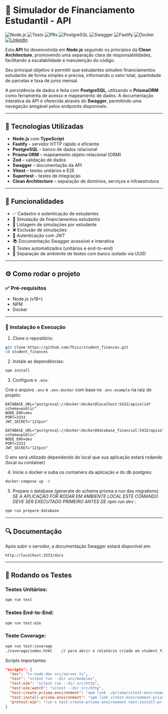 # 🧠 Simulador de Financiamento Estudantil - API
![Node.js](https://img.shields.io/badge/Node.js-18%2B-brightgreen)
![Tests](https://img.shields.io/badge/Tested%20with-Vitest-yellow)
![PRs](https://img.shields.io/badge/PRs-welcome-blue)
![PostgreSQL](https://img.shields.io/badge/PostgreSQL-15-blue)
![Swagger](https://img.shields.io/badge/Swagger-API%20Docs-green)
![Fastify](https://img.shields.io/badge/Fastify-Framework-lightgrey)
![Docker](https://img.shields.io/badge/Docker-Containerized-blue)
[![LinkedIn](https://img.shields.io/badge/LinkedIn-Perfil-blue?logo=linkedin)](https://www.linkedin.com/in/thiago-da-costa-albuquerque-9a9997180/)


Esta **API** foi desenvolvida em **Node.js** seguindo os princípios da **Clean Architecture**, promovendo uma separação clara de responsabilidades, facilitando a escalabilidade e manutenção do código.

Seu principal objetivo é permitir que estudantes simulem financiamentos estudantis de forma simples e precisa, informando o valor total, quantidade de parcelas e taxa de juros mensal.

A persistência de dados é feita com **PostgreSQL**, utilizando o **PrismaORM** como ferramenta de acesso e mapeamento de dados. A documentação interativa da API é oferecida através do **Swagger**, permitindo uma navegação amigável pelos endpoints disponíveis.

---

## 🚀 Tecnologias Utilizadas

- **Node.js** com **TypeScript**
- **Fastify** – servidor HTTP rápido e eficiente
- **PostgreSQL** – banco de dados relacional
- **Prisma ORM** – mapeamento objeto-relacional (ORM)
- **Zod** – validação de dados
- **Swagger** – documentação da API
- **Vitest** – testes unitários e E2E
- **Supertest** – testes de integração
- **Clean Architecture** – separação de domínios, serviços e infraestrutura

---

## 🧩 Funcionalidades

- ✅ Cadastro e autenticação de estudantes
- 🧠 Simulação de financiamentos estudantis
- 🧾 Listagem de simulações por estudante
- ❌ Exclusão de simulações
- 🔐 Autenticação com JWT
- 📚 Documentação Swagger acessível e interativa
- 🧪 Testes automatizados (unitários e end-to-end)
- 🧼 Separação de ambiente de testes com banco isolado via UUID

---

## ⚙️ Como rodar o projeto

### ✅ Pré-requisitos

- Node.js (v18+)
- NPM
- Docker

---

### 🚀 Instalação e Execução

1. Clone o repositório:

```bash
git clone https://github.com/Thixz/student_finances.git
cd student_finances
```

2. Instale as dependências:

```bash
npm install
```

3. Configure o `.env`:

Crie o arquivo `.env` e `.env.docker` com base no `.env.example` na raiz do projeto:

```env example
DATABASE_URL="postgresql://docker:docker@localhost:5432/apisolid?schema=public"
NODE_ENV=dev
PORT=3333
JWT_SECRET="123pin"
```

```env.docker example
DATABASE_URL="postgresql://docker:docker@database_financial:5432/apisolid?schema=public"
NODE_ENV=dev
PORT=3333
JWT_SECRET="123pin"
```

O env será utilizado dependendo do local que sua aplicação estará rodando (local ou container)

4. Inicie o docker e suba os containers da aplicação e do db postgres:

```bash
docker-compose up -d
```

5. Prepare o database (generate do schema prisma e run das migrations)  *SE A APLICAÇÃO FOR RODAR EM AMBIENTE LOCAL ESTE COMANDO DEVE SER EXECUTADO PRIMEIRO ANTES DE npm run dev* :

```bash
npm run prepare-database
```

---

## 🔍 Documentação

Após subir o servidor, a documentação Swagger estará disponível em:

```
http://localhost:3333/docs
```

---

## 🧪 Rodando os Testes

### Testes Unitários:

```bash
npm run test
```

### Testes End-to-End:

```bash
npm run test:e2e
```

### Teste Coverage:

```bash
npm run test:coverage
./coverage/index.html    // para abrir o relatório criado em student_finances/coverage/index.html 
```

Scripts importantes:

```json
"scripts": {
  "dev": "ts-node-dev src/server.ts",
  "test": "vitest run --dir src/modules",
  "test:e2e": "vitest run --dir src/http",
  "test:e2e:watch": "vitest --dir src/http",
  "test:create-prisma-environment": "npm link ./prisma/vitest-environment-prisma",
  "test:install-prisma-environment": "npm link vitest-environment-prisma",
  "pretest:e2e": "run-s test:create-prisma-environment test:install-prisma-environment"
}
```
